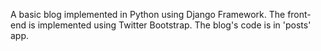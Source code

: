 A basic blog implemented in Python using Django Framework.
The front-end is implemented using Twitter Bootstrap.
The blog's code is in 'posts' app.
